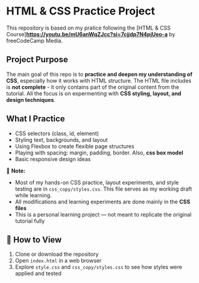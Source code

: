 # HTML & CSS Practice Project

This repository is based on my pratice following the [HTML & CSS Course]**https://youtu.be/mU6anWqZJcc?si=7cjjdp7N4pjUeo-a** by freeCodeCamp Media.

## Project Purpose

The main goal of this repo is to **practice and deepen my understanding of CSS**, especially how it works with HTML structure. The HTML file includes is **not complete** - it only contains part of the original content from the tutorial. All the focus is on expermenting with **CSS styling, layout, and design techniques**.

## What I Practice

- CSS selectors (class, id, element)
- Styling text, backgrounds, and layout
- Using Flexbox to create flexible page structures
- Playing with spacing: margin, padding, border. Also, **css box model**
- Basic responsive design ideas

📌 **Note:**

- Most of my hands-on CSS practice, layout experiments, and style testing are in `css_copy/styles.css`. This file serves as my working draft while learning.
- All modifications and learning experiments are done mainly in the **CSS files**
- This is a personal learning project — not meant to replicate the original tutorial fully

## 🧪 How to View

1. Clone or download the repository
2. Open `index.html` in a web browser
3. Explore `style.css` and `css_copy/styles.css` to see how styles were applied and tested
